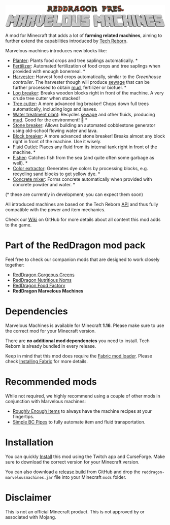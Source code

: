 <p align="center">
  <img src="https://raw.githubusercontent.com/TeamRedDragon/RedDragon-Marvelous-Machines/master/misc/reddragon-marvelous-machines-banner.png">
</p>

A mod for Minecraft that adds a lot of **farming related machines**, aiming to further extend the capabilities introduced by [Tech Reborn](https://github.com/TechReborn/TechReborn).

Marvelous machines introduces new blocks like:

* [Planter](../../wiki/Planter): Plants food crops and tree saplings automatically. *
* [Fertilizer](../../wiki/Fertilizer): Automated fertilization of food crops and tree saplings when provided with enough bonemeal. *
* [Harvester](../../wiki/Harvester): Harvest food crops automatically, similar to the *Greenhouse controller*. The harvester though will produce [sewage](../../wiki/Sewage) that can be further processed to obtain [mud](../../wiki/Mud-block), fertilizer or biofuel. *
* [Log breaker](../../wiki/Log-breaker): Breaks wooden blocks right in front of the machine. A very crude tree cutter when stacked!
* [Tree cutter](../../wiki/Tree-cutter): A more advanced log breaker! Chops down full trees automatically, including logs and leaves.
* [Water treatment plant](../../wiki/Water-treatment-plant): Recycles [sewage](../../wiki/Sewage) and other fluids, producing [mud](../../wiki/Mud-block). Good for the environment! 🌴 *
* [Stone breaker](../../wiki/Stone-breaker): Allows building an automated cobblestone generator using old-school flowing water and lava.
* [Block breaker](../../wiki/Block-breaker): A more advanced stone breaker! Breaks almost any block right in front of the machine. Use it wisely.
* [Fluid Outlet](../../wiki/Fluid-outlet): Places any fluid from its internal tank right in front of the machine. *
* [Fisher](../../wiki/Fisher): Catches fish from the sea (and quite often some garbage as well). *
* [Color extractor](../../wiki/Color-extractor): Generates dye colors by processing blocks, e.g. recycling sand blocks to get yellow dye. *
* [Concrete mixer](../../wiki/Concrete-mixer): Forms concrete automatically when provided with concrete powder and water. *

(* these are currently in development; you can expect them soon)

All introduced machines are based on the Tech Reborn [API](https://github.com/TechReborn/RebornCore) and thus fully compatible with the power and item mechanics.

Check our [Wiki](../../wiki/) on GitHub for more details about all content this mod adds to the game.

# Part of the RedDragon mod pack
Feel free to check our companion mods that are designed to work closely together:

* [RedDragon Gorgeous Greens](https://github.com/TeamRedDragon/RedDragon-Gorgeous-Greens)
* [RedDragon Nutritious Noms](https://github.com/TeamRedDragon/RedDragon-Nutritious-Noms)
* [RedDragon Food Factory](https://github.com/TeamRedDragon/RedDragon-Food-Factory)
* **RedDragon Marvelous Machines**

# Dependencies
Marvelous Machines is available for Minecraft **1.16**. Please make sure to use the correct mod for your Minecraft version.

There are **no additional mod dependencies** you need to install. Tech Reborn is already bundled in every release.

Keep in mind that this mod does require the [Fabric mod loader](https://fabricmc.net/use/). Please check [Installing Fabric](https://fabricmc.net/wiki/install) for more details.

# Recommended mods

While not required, we highly recommend using a couple of other mods in conjunction with Marvelous machines:

* [Roughly Enough Items](https://www.curseforge.com/minecraft/mc-mods/roughly-enough-items) to always have the machine recipes at your fingertips.
* [Simple BC Pipes](https://www.curseforge.com/minecraft/mc-mods/simplepipes) to fully automate item and fluid transportation.

# Installation

You can quickly [Install](https://www.curseforge.com/minecraft/mc-mods/marvelous-machines/files) this mod using the Twitch app and CurseForge. Make sure to download the correct version for your Minecraft version.

You can also download a [release build](https://github.com/TeamRedDragon/RedDragon-Marvelous-Machines/releases) from GitHub and drop the `reddragon-marvelousmachines.jar` file into your Minecraft `mods` folder.

# Disclaimer

This is not an official Minecraft product. This is not approved by or associated with Mojang.
